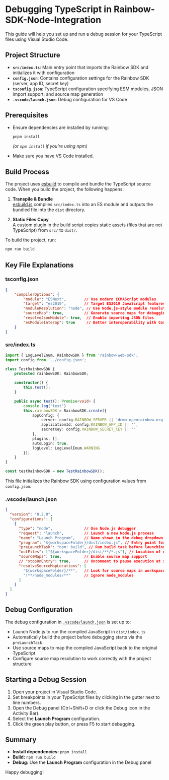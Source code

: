 # Debugging TypeScript in Rainbow-SDK-Node-Integration

This guide will help you set up and run a debug session for your TypeScript files using Visual Studio Code.

## Project Structure

- **`src/index.ts`**: Main entry point that imports the Rainbow SDK and initializes it with configuration
- **`config.json`**: Contains configuration settings for the Rainbow SDK (server, app ID, secret key)
- **`tsconfig.json`**: TypeScript configuration specifying ESM modules, JSON import support, and source map generation
- **`.vscode/launch.json`**: Debug configuration for VS Code

## Prerequisites

- Ensure dependencies are installed by running:

  ```sh
  pnpm install
  ```
  *(or `npm install` if you're using npm)*

- Make sure you have VS Code installed.

## Build Process

The project uses [esbuild](esbuild.js) to compile and bundle the TypeScript source code. When you build the project, the following happens:

1. **Transpile & Bundle**  
   [esbuild.js](esbuild.js) compiles `src/index.ts` into an ES module and outputs the bundled file into the `dist` directory.
   
2. **Static Files Copy**  
   A custom plugin in the build script copies static assets (files that are not TypeScript) from `src/` to `dist/`.

To build the project, run:

```sh
npm run build
```

## Key File Explanations

### tsconfig.json

```json
{
    "compilerOptions": {
        "module": "ESNext",        // Use modern ECMAScript modules
        "target": "es2019",        // Target ES2019 JavaScript features
        "moduleResolution": "node", // Use Node.js-style module resolution
        "sourceMap": true,         // Generate source maps for debugging
        "resolveJsonModule": true,  // Enable importing JSON files
        "esModuleInterop": true     // Better interoperability with CommonJS modules
    }
}
```

### src/index.ts

```typescript
import { LogLevelEnum, RainbowSDK } from 'rainbow-web-sdk';
import config from '../config.json';

class TestRainbowSDK {
    protected rainbowSDK: RainbowSDK;

    constructor() {
        this.test();
    }

    public async test(): Promise<void> {
        console.log("test")
        this.rainbowSDK = RainbowSDK.create({
            appConfig: { 
                server: config.RAINBOW_SERVER || 'demo.openrainbow.org', 
                applicationId: config.RAINBOW_APP_ID || '',
                secretKey: config.RAINBOW_SECRET_KEY || ''
            },
            plugins: [],
            autoLogin: true,
            logLevel: LogLevelEnum.WARNING
        });
    }
}

const testRainbowSDK = new TestRainbowSDK();
```

This file initializes the Rainbow SDK using configuration values from `config.json`.

### .vscode/launch.json

```json
{
  "version": "0.2.0",
  "configurations": [
    {
      "type": "node",              // Use Node.js debugger
      "request": "launch",         // Launch a new Node.js process
      "name": "Launch Program",    // Name shown in the debug dropdown
      "program": "${workspaceFolder}/dist/index.js", // Entry point for debugging
      "preLaunchTask": "npm: build", // Run build task before launching
      "outFiles": ["${workspaceFolder}/dist/**/*.js"], // Location of output files
      "sourceMaps": true,          // Enable source map support
      // "stopOnEntry": true,      // Uncomment to pause execution at start
      "resolveSourceMapLocations": [
        "${workspaceFolder}/**",   // Look for source maps in workspace
        "!**/node_modules/**"      // Ignore node_modules
      ]
    }
  ]
}
```

## Debug Configuration

The debug configuration in [`.vscode/launch.json`](.vscode/launch.json) is set up to:

- Launch Node.js to run the compiled JavaScript in `dist/index.js`
- Automatically build the project before debugging starts via the `preLaunchTask`
- Use source maps to map the compiled JavaScript back to the original TypeScript
- Configure source map resolution to work correctly with the project structure

## Starting a Debug Session

1. Open your project in Visual Studio Code.
2. Set breakpoints in your TypeScript files by clicking in the gutter next to line numbers.
3. Open the Debug panel (Ctrl+Shift+D or click the Debug icon in the Activity Bar).
4. Select the **Launch Program** configuration.
5. Click the green play button, or press F5 to start debugging.

## Summary

- **Install dependencies:** `pnpm install`  
- **Build:** `npm run build`  
- **Debug:** Use the **Launch Program** configuration in the Debug panel

Happy debugging!